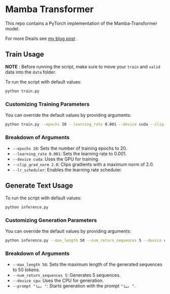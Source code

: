 # Mamba Transformer
This repo contains a PyTorch implementation of the Mamba-Transformer model.

For more Deails see [my blog post](https://medium.com/gopenai/completing-the-circle-building-a-mambatransformer-from-scratch-f92a02381bc8) . 


## Train Usage

**NOTE** : Before running the script, make sure to move your `train` and `valid` data into the `data` folder.

To run the script with default values:

```bash
python train.py
```

### Customizing Training Parameters

You can override the default values by providing arguments:

```bash
python train.py --epochs 20 --learning_rate 0.001 --device cuda --clip_grad_norm 2.0 --lr_scheduler
```

### Breakdown of Arguments

- `--epochs 20`: Sets the number of training epochs to 20.
- `--learning_rate 0.001`: Sets the learning rate to 0.001.
- `--device cuda`: Uses the GPU for training.
- `--clip_grad_norm 2.0`: Clips gradients with a maximum norm of 2.0.
- `--lr_scheduler`: Enables the learning rate scheduler.

## Generate Text Usage

To run the script with default values:

```bash
python inference.py
```

### Customizing Generation Parameters

You can override the default values by providing arguments:

```bash
python inference.py --max_length 50 --num_return_sequences 5 --device cpu --prompt "نتا "
```

### Breakdown of Arguments

- `--max_length 50`: Sets the maximum length of the generated sequences to 50 tokens.
- `--num_return_sequences 5`: Generates 5 sequences.
- `--device cpu`: Uses the CPU for generation.
- `--prompt "نتا "`: Starts generation with the prompt `"نتا "`.
